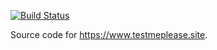 [![Build Status](https://travis-ci.org/finspin/testmeplease.site.svg?branch=master)](https://travis-ci.org/finspin/testmeplease.site)

Source code for https://www.testmeplease.site.
